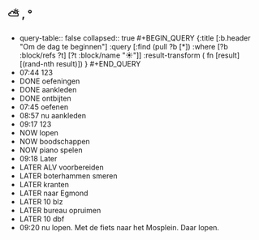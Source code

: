 ## ⛅ , °
- query-table:: false
  collapsed:: true
  #+BEGIN_QUERY 
  {:title [:b.header "Om de dag te beginnen"]
   :query [:find (pull ?b [*])
     :where 
       [?b :block/refs ?t]
       [?t :block/name "☀️"]]
   :result-transform ( fn [result] [(rand-nth result)])
  }
  #+END_QUERY
- 07:44 123
- DONE oefeningen
- DONE aankleden
- DONE ontbijten
- 07:45 oefenen
- 08:57 nu aankleden
- 09:17 123
- NOW lopen
- NOW boodschappen
- NOW piano spelen
- 09:18 Later
- LATER ALV voorbereiden
- LATER boterhammen smeren
- LATER kranten
- LATER naar Egmond
- LATER 10 blz
- LATER bureau opruimen
- LATER 10 dbf
- 09:20 nu lopen. Met de fiets naar het Mosplein. Daar lopen.